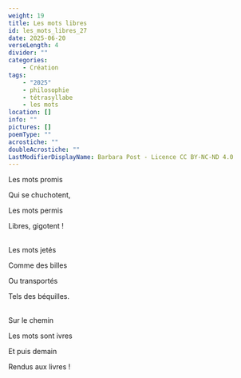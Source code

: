 ```yaml
---
weight: 19
title: Les mots libres
id: les_mots_libres_27
date: 2025-06-20
verseLength: 4
divider: ""
categories:
    - Création
tags:
    - "2025"
    - philosophie
    - tétrasyllabe
    - les mots
location: []
info: ""
pictures: []
poemType: ""
acrostiche: ""
doubleAcrostiche: ""
LastModifierDisplayName: Barbara Post - Licence CC BY-NC-ND 4.0
---
```

Les mots promis

Qui se chuchotent,

Les mots permis

Libres, gigotent !

 \
Les mots jetés

Comme des billes

Ou transportés

Tels des béquilles.

 \
Sur le chemin

Les mots sont ivres

Et puis demain

Rendus aux livres !
